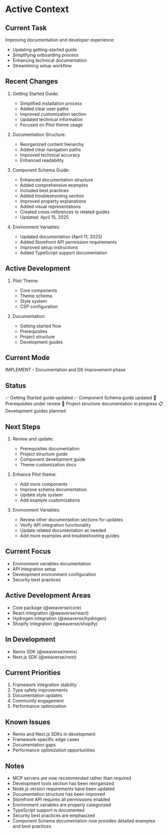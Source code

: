 # Active Context

## Current Task
Improving documentation and developer experience:
- Updating getting-started guide
- Simplifying onboarding process
- Enhancing technical documentation
- Streamlining setup workflow

## Recent Changes
1. Getting Started Guide:
   - Simplified installation process
   - Added clear user paths
   - Improved customization section
   - Updated technical information
   - Focused on Pilot theme usage

2. Documentation Structure:
   - Reorganized content hierarchy
   - Added clear navigation paths
   - Improved technical accuracy
   - Enhanced readability

3. Component Schema Guide:
   - Enhanced documentation structure
   - Added comprehensive examples
   - Included best practices
   - Added troubleshooting section
   - Improved property explanations
   - Added visual representations
   - Created cross-references to related guides
   - Updated: April 15, 2025

4. Environment Variables:
   - Updated documentation (April 11, 2025)
   - Added Storefront API permission requirements
   - Improved setup instructions
   - Added TypeScript support documentation

## Active Development
1. Pilot Theme:
   - Core components
   - Theme schema
   - Style system
   - CSP configuration

2. Documentation:
   - Getting started flow
   - Prerequisites
   - Project structure
   - Development guides

## Current Mode
IMPLEMENT - Documentation and DX improvement phase

## Status
✅ Getting Started guide updated
✅ Component Schema guide updated
🔄 Prerequisites under review
🔄 Project structure documentation in progress
📋 Development guides planned

## Next Steps
1. Review and update:
   - Prerequisites documentation
   - Project structure guide
   - Component development guide
   - Theme customization docs

2. Enhance Pilot theme:
   - Add more components
   - Improve schema documentation
   - Update style system
   - Add example customizations

3. Environment Variables:
   - Review other documentation sections for updates
   - Verify API integration functionality
   - Update related documentation as needed
   - Add more examples and troubleshooting guides

## Current Focus
- Environment variables documentation
- API integration setup
- Development environment configuration
- Security best practices

## Active Development Areas
- Core package (@weaverse/core)
- React integration (@weaverse/react)
- Hydrogen integration (@weaverse/hydrogen)
- Shopify integration (@weaverse/shopify)

## In Development
- Remix SDK (@weaverse/remix)
- Next.js SDK (@weaverse/next)

## Current Priorities
1. Framework integration stability
2. Type safety improvements
3. Documentation updates
4. Community engagement
5. Performance optimization

## Known Issues
- Remix and Next.js SDKs in development
- Framework-specific edge cases
- Documentation gaps
- Performance optimization opportunities

## Notes
- MCP servers are now recommended rather than required
- Development tools section has been reorganized
- Node.js version requirements have been updated
- Documentation structure has been improved
- Storefront API requires all permissions enabled
- Environment variables are properly categorized
- TypeScript support is documented
- Security best practices are emphasized
- Component Schema documentation now provides detailed examples and best practices 